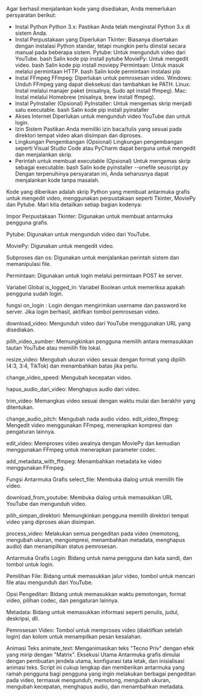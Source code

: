 Agar berhasil menjalankan kode yang disediakan, Anda memerlukan persyaratan berikut:

* Instal Python Python 3.x: Pastikan Anda telah menginstal Python 3.x di sistem Anda.
* Instal Perpustakaan yang Diperlukan Tkinter: Biasanya disertakan dengan instalasi Python standar, tetapi mungkin perlu diinstal secara manual pada beberapa sistem. Pytube: Untuk mengunduh video dari YouTube. bash Salin kode pip install pytube MoviePy: Untuk mengedit video. bash Salin kode pip install moviepy Permintaan: Untuk masuk melalui permintaan HTTP. bash Salin kode permintaan instalasi pip
* Instal FFmpeg FFmpeg: Diperlukan untuk pemrosesan video. Windows: Unduh FFmpeg yang dapat dieksekusi dan tambahkan ke PATH. Linux: Instal melalui manajer paket (misalnya, Sudo apt install ffmpeg). Mac: Instal melalui Homebrew (misalnya, brew install ffmpeg).
* Instal PyInstaller (Opsional) PyInstaller: Untuk mengemas skrip menjadi satu executable. bash Salin kode pip install pyinstaller
* Akses Internet Diperlukan untuk mengunduh video YouTube dan untuk login.
* Izin Sistem Pastikan Anda memiliki izin baca/tulis yang sesuai pada direktori tempat video akan disimpan dan diproses.
* Lingkungan Pengembangan (Opsional) Lingkungan pengembangan seperti Visual Studio Code atau PyCharm dapat berguna untuk mengedit dan menjalankan skrip.
* Perintah untuk membuat executable (Opsional) Untuk mengemas skrip sebagai executable: bash Salin kode pyinstaller --onefile seuscript.py Dengan terpenuhinya persyaratan ini, Anda seharusnya dapat menjalankan kode tanpa masalah.


Kode yang diberikan adalah skrip Python yang membuat antarmuka grafis untuk mengedit video, menggunakan perpustakaan seperti Tkinter, MoviePy dan Pytube. 
Mari kita detailkan setiap bagian kodenya:

Impor Perpustakaan Tkinter: Digunakan untuk membuat antarmuka pengguna grafis.

Pytube: Digunakan untuk mengunduh video dari YouTube. 

MoviePy: Digunakan untuk mengedit video. 

Subproses dan os: Digunakan untuk menjalankan perintah sistem dan memanipulasi file. 

Permintaan: Digunakan untuk login melalui permintaan POST ke server. 

Variabel Global is_logged_in: Variabel Boolean untuk memeriksa apakah pengguna sudah login. 

fungsi on_login : Login dengan mengirimkan username dan password ke server. Jika login berhasil, aktifkan tombol pemrosesan video. 

download_video: Mengunduh video dari YouTube menggunakan URL yang disediakan. 

pilih_video_sumber: Memungkinkan pengguna memilih antara memasukkan tautan YouTube atau memilih file lokal. 

resize_video: Mengubah ukuran video sesuai dengan format yang dipilih (4:3, 3:4, TikTok) dan menambahkan batas jika perlu. 

change_video_speed: Mengubah kecepatan video. 

hapus_audio_dari_video: Menghapus audio dari video. 

trim_video: Memangkas video sesuai dengan waktu mulai dan berakhir yang ditentukan. 

change_audio_pitch: Mengubah nada audio video. edit_video_ffmpeg: Mengedit video menggunakan FFmpeg, menerapkan kompresi dan pengaturan lainnya. 

edit_video: Memproses video awalnya dengan MoviePy dan kemudian menggunakan FFmpeg untuk menerapkan parameter codec. 

add_metadata_with_ffmpeg: Menambahkan metadata ke video menggunakan FFmpeg. 

Fungsi Antarmuka Grafis select_file: Membuka dialog untuk memilih file video. 

download_from_youtube: Membuka dialog untuk memasukkan URL YouTube dan mengunduh video. 

pilih_simpan_direktori: Memungkinkan pengguna memilih direktori tempat video yang diproses akan disimpan. 

process_video: Melakukan semua pengeditan pada video (memotong, mengubah ukuran, mengompresi, menambahkan metadata, menghapus audio) dan menampilkan status pemrosesan. 

Antarmuka Grafis Login: Bidang untuk nama pengguna dan kata sandi, dan tombol untuk login. 

Pemilihan File: Bidang untuk memasukkan jalur video, tombol untuk mencari file atau mengunduh dari YouTube. 

Opsi Pengeditan: Bidang untuk memasukkan waktu pemotongan, format video, pilihan codec, dan pengaturan lainnya. 

Metadata: Bidang untuk memasukkan informasi seperti penulis, judul, deskripsi, dll. 

Pemrosesan Video: Tombol untuk memproses video (diaktifkan setelah login) dan kolom untuk menampilkan pesan kesalahan. 

Animasi Teks animate_text: Menganimasikan teks "Tecno Priv" dengan efek yang mirip dengan "Matrix". Eksekusi Utama Antarmuka grafis dimulai dengan pembuatan jendela utama, konfigurasi tata letak, dan inisialisasi animasi teks. Script ini cukup lengkap dan memberikan antarmuka yang ramah pengguna bagi pengguna yang ingin melakukan berbagai pengeditan pada video, termasuk mengunduh, memotong, mengubah ukuran, mengubah kecepatan, menghapus audio, dan menambahkan metadata.

